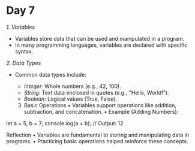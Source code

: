 # Day 7

 *1. Variables*  
- Variables store data that can be used and manipulated in a program.  
- In many programming languages, variables are declared with specific syntax.  
 
*2. Data Types*  
- Common data types include:  
  - *Integer:* Whole numbers (e.g., 42, 100).  
  - *String:* Text data enclosed in quotes (e.g., "Hello, World!").  
  - *Boolean:* Logical values (True, False).  

  3. Basic Operations
	•	Variables support operations like addition, subtraction, and concatenation.
	•	Example (Adding Numbers):

let a = 5, b = 7;
console.log(a + b); // Output: 12

Reflection
	•	Variables are fundamental to storing and manipulating data in programs.
	•	Practicing basic operations helped reinforce these concepts.
